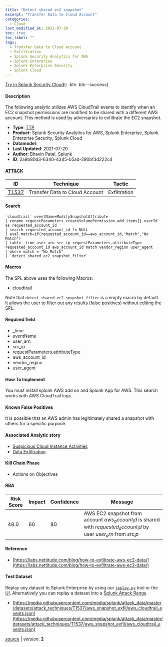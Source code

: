 ```yaml
---
title: "Detect shared ec2 snapshot"
excerpt: "Transfer Data to Cloud Account"
categories:
  - Cloud
last_modified_at: 2021-07-20
toc: true
toc_label: ""
tags:
  - Transfer Data to Cloud Account
  - Exfiltration
  - Splunk Security Analytics for AWS
  - Splunk Enterprise
  - Splunk Enterprise Security
  - Splunk Cloud
---
```




[Try in Splunk Security Cloud](https://www.splunk.com/en_us/cyber-security.html){: .btn .btn--success}

#### Description

The following analytic utilizes AWS CloudTrail events to identify when an EC2 snapshot permissions are modified to be shared with a different AWS account. This method is used by adversaries to exfiltrate the EC2 snapshot.

- **Type**: [TTP](https://github.com/splunk/security_content/wiki/Detection-Analytic-Types)
- **Product**: Splunk Security Analytics for AWS, Splunk Enterprise, Splunk Enterprise Security, Splunk Cloud
- **Datamodel**: 
- **Last Updated**: 2021-07-20
- **Author**: Bhavin Patel, Splunk
- **ID**: 2a9b80d3-6340-4345-b5ad-290bf3d222c4


#### [ATT&CK](https://attack.mitre.org/)

| ID             | Technique        |  Tactic             |
| -------------- | ---------------- |-------------------- |
| [T1537](https://attack.mitre.org/techniques/T1537/) | Transfer Data to Cloud Account | Exfiltration |

#### Search

```
`cloudtrail` eventName=ModifySnapshotAttribute 
| rename requestParameters.createVolumePermission.add.items{}.userId as requested_account_id 
| search requested_account_id != NULL 
| eval match=if(requested_account_id==aws_account_id,"Match","No Match") 
| table _time user_arn src_ip requestParameters.attributeType requested_account_id aws_account_id match vendor_region user_agent 
| where match = "No Match" 
| `detect_shared_ec2_snapshot_filter` 
```

#### Macros
The SPL above uses the following Macros:
* [cloudtrail](https://github.com/splunk/security_content/blob/develop/macros/cloudtrail.yml)

Note that `detect_shared_ec2_snapshot_filter` is a empty macro by default. It allows the user to filter out any results (false positives) without editing the SPL.

#### Required field
* _time
* eventName
* user_arn
* src_ip
* requestParameters.attributeType
* aws_account_id
* vendor_region
* user_agent


#### How To Implement
You must install splunk AWS add on and Splunk App for AWS. This search works with AWS CloudTrail logs.

#### Known False Positives
It is possible that an AWS admin has legitimately shared a snapshot with others for  a specific purpose.

#### Associated Analytic story
* [Suspicious Cloud Instance Activities](/stories/suspicious_cloud_instance_activities)
* [Data Exfiltration](/stories/data_exfiltration)


#### Kill Chain Phase
* Actions on Objectives



#### RBA

| Risk Score  | Impact      | Confidence   | Message      |
| ----------- | ----------- |--------------|--------------|
| 48.0 | 60 | 80 | AWS EC2 snapshot from account $aws_account_id$ is shared with $requested_account_id$ by user $user_arn$ from $src_ip$ |




#### Reference

* [https://labs.nettitude.com/blog/how-to-exfiltrate-aws-ec2-data/](https://labs.nettitude.com/blog/how-to-exfiltrate-aws-ec2-data/)



#### Test Dataset
Replay any dataset to Splunk Enterprise by using our [`replay.py`](https://github.com/splunk/attack_data#using-replaypy) tool or the [UI](https://github.com/splunk/attack_data#using-ui).
Alternatively you can replay a dataset into a [Splunk Attack Range](https://github.com/splunk/attack_range#replay-dumps-into-attack-range-splunk-server)

* [https://media.githubusercontent.com/media/splunk/attack_data/master/datasets/attack_techniques/T1537/aws_snapshot_exfil/aws_cloudtrail_events.json](https://media.githubusercontent.com/media/splunk/attack_data/master/datasets/attack_techniques/T1537/aws_snapshot_exfil/aws_cloudtrail_events.json)



[*source*](https://github.com/splunk/security_content/tree/develop/detections/cloud/detect_shared_ec2_snapshot.yml) \| *version*: **2**